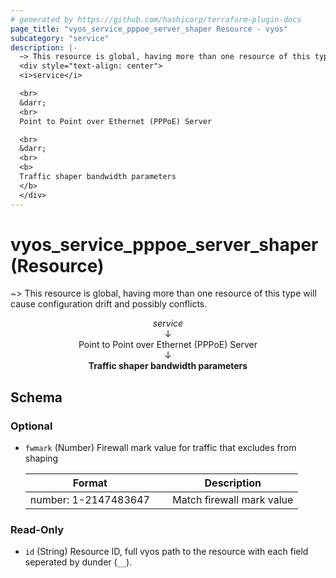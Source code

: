 ```yaml
---
# generated by https://github.com/hashicorp/terraform-plugin-docs
page_title: "vyos_service_pppoe_server_shaper Resource - vyos"
subcategory: "service"
description: |-
  ~> This resource is global, having more than one resource of this type will cause configuration drift and possibly conflicts.
  <div style="text-align: center">
  <i>service</i>

  <br>
  &darr;
  <br>
  Point to Point over Ethernet (PPPoE) Server

  <br>
  &darr;
  <br>
  <b>
  Traffic shaper bandwidth parameters
  </b>
  </div>
---
```


# vyos_service_pppoe_server_shaper (Resource)

~> This resource is global, having more than one resource of this type will cause configuration drift and possibly conflicts.

<div style="text-align: center">
<i>service</i>

<br>
&darr;
<br>
Point to Point over Ethernet (PPPoE) Server

<br>
&darr;
<br>
<b>
Traffic shaper bandwidth parameters
</b>
</div>



<!-- schema generated by tfplugindocs -->
## Schema

### Optional

- `fwmark` (Number) Firewall mark value for traffic that excludes from shaping

    |  Format &emsp; | Description  |
    |----------|---------------|
    |  number: 1-2147483647  &emsp; |  Match firewall mark value  |

### Read-Only

- `id` (String) Resource ID, full vyos path to the resource with each field seperated by dunder (`__`).
